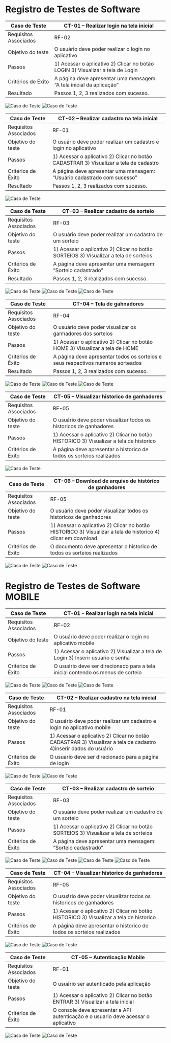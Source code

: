 # Registro de Testes de Software

|Caso de Teste            | CT-01 – Realizar login na tela inicial  |
|-------------------------|-----------------------------------------|
|Requisitos Associados    | RF-02                                   |
|Objetivo do teste        |O usuário deve poder realizar o login no aplicativo |
|Passos                   | 1) Acessar o aplicativo 2) Clicar no botão LOGIN 3) Visualizar a tela de Login |
|Critérios de Êxito       |A página deve apresentar uma mensagem: “A tela inicial da aplicação” |
|Resultado                | Passos 1, 2, 3  realizados com sucesso.  |
![Caso de Teste](img/registrodeteste/ct-01.JPG)
![Caso de Teste](img/registrodeteste/ct-01-1.JPG)


|Caso de Teste            | CT-02 – Realizar cadastro na tela inicial |
|-------------------------|-----------------------------------------|
|Requisitos Associados    | RF-01                                   |
|Objetivo do teste        |O usuário deve poder realizar um cadastro e login no aplicativo |
|Passos                   | 1) Acessar o aplicativo 2) Clicar no botão CADASTRAR 3) Visualizar a tela de cadastro |
|Critérios de Êxito       |A página deve apresentar uma mensagem: “Usuário cadastrado com sucesso” |
|Resultado                | Passos 1, 2, 3  realizados com sucesso.  |
![Caso de Teste](img/registrodeteste/ct-02.JPG)


|Caso de Teste            | CT-03 – Realizar cadastro de sorteio |
|-------------------------|-----------------------------------------|
|Requisitos Associados    | RF-03                                   |
|Objetivo do teste        |O usuário deve poder realizar um cadastro de um sorteio |
|Passos                   | 1) Acessar o aplicativo 2) Clicar no botão SORTEIOS 3) Visualizar a tela de sorteios |
|Critérios de Êxito       |A página deve apresentar uma mensagem: “Sorteio cadastrado” |
|Resultado                | Passos 1, 2, 3  realizados com sucesso.  |
![Caso de Teste](img/registrodeteste/ct-03.JPG)
![Caso de Teste](img/registrodeteste/ct-03-1.JPG)
![Caso de Teste](img/registrodeteste/ct-03-2.JPG)

|Caso de Teste            | CT-04 – Tela de gahnadores |
|-------------------------|-----------------------------------------|
|Requisitos Associados    | RF-04                                   |
|Objetivo do teste        |O usuário deve poder visualizar os ganhadores dos sorteios |
|Passos                   | 1) Acessar o aplicativo 2) Clicar no botão HOME 3) Visualizar a tela de HOME |
|Critérios de Êxito       |A página deve apresentar todos os sorteios e seus respectivos numeros sorteados |
|Resultado                | Passos 1, 2, 3  realizados com sucesso.  |
![Caso de Teste](img/registrodeteste/ct-04.JPG)
![Caso de Teste](img/registrodeteste/ct-04-1.JPG)
![Caso de Teste](img/registrodeteste/ct-04-2.JPG)

|Caso de Teste            | CT-05 – Visualizar historico de ganhadores |
|-------------------------|-----------------------------------------|
|Requisitos Associados    | RF-05                                   |
|Objetivo do teste        |O usuário deve poder visualizar todos os historicos de ganhadores |
|Passos                   | 1) Acessar o aplicativo 2) Clicar no botão HISTORICO 3) Visualizar a tela de historico |
|Critérios de Êxito       |A página deve apresentar o historico de todos os sorteios realizados |
![Caso de Teste](img/registrodeteste/ct-05.JPG)

|Caso de Teste            | CT-06 – Download de arquivo de histórico de ganhadores |
|-------------------------|-----------------------------------------|
|Requisitos Associados    | RF-05                                   |
|Objetivo do teste        |O usuário deve poder visualizar todos os historicos de ganhadores |
|Passos                   | 1) Acessar o aplicativo 2) Clicar no botão HISTORICO 3) Visualizar a tela de historico 4) clicar em download|
|Critérios de Êxito       |O documento deve apresentar o historico de todos os sorteios realizados |
![Caso de Teste](img/registrodeteste/ct-06.JPG)
![Caso de Teste](img/registrodeteste/ct-06-1.JPG)


# Registro de Testes de Software MOBILE

|Caso de Teste            | CT-01 – Realizar login na tela inicial  |
|-------------------------|-----------------------------------------|
|Requisitos Associados    | RF-02                                   |
|Objetivo do teste        |O usuário deve poder realizar o login no aplicativo mobile |
|Passos                   | 1) Acessar o aplicativo 2) Visualizar a tela de Login 3) Inserir usuario e senha|
|Critérios de Êxito       |O usuário deve ser direcionado para a tela inicial contendo os menus de sorteio |
![Caso de Teste](img/registroMobile/CT-01Mobile.JPG)
![Caso de Teste](img/registroMobile/CT-01.1MOBILE.JPG)
![Caso de Teste](img/registroMobile/CT-01.2MOBILE.JPG)

|Caso de Teste            | CT-02 – Realizar cadastro na tela inicial |
|-------------------------|-----------------------------------------|
|Requisitos Associados    | RF-01                                   |
|Objetivo do teste        |O usuário deve poder realizar um cadastro e login no aplicativo mobile |
|Passos                   | 1) Acessar o aplicativo 2) Clicar no botão CADASTRAR 3) Visualizar a tela de cadastro 4)inserir dados do usuário |
|Critérios de Êxito       |O usuario deve ser direcionado para a página de login |
![Caso de Teste](img/registroMobile/CT-01Mobile.JPG)
![Caso de Teste](img/registroMobile/CT-02MOBILE.JPG)

|Caso de Teste            | CT-03 – Realizar cadastro de sorteio |
|-------------------------|-----------------------------------------|
|Requisitos Associados    | RF-03                                   |
|Objetivo do teste        |O usuário deve poder realizar um cadastro de um sorteio |
|Passos                   | 1) Acessar o aplicativo 2) Clicar no botão SORTEIOS 3) Visualizar a tela de sorteios |
|Critérios de Êxito       |A página deve apresentar uma mensagem: “Sorteio cadastrado” |
![Caso de Teste](img/registroMobile/CT-01Mobile.JPG)
![Caso de Teste](img/registroMobile/CT-03MOBILE.JPG)
![Caso de Teste](img/registroMobile/CT-03.1MOBILE.JPG)
![Caso de Teste](img/registroMobile/CT-03.2MOBILE.JPG)

|Caso de Teste            | CT-04 – Visualizar historico de ganhadores |
|-------------------------|-----------------------------------------|
|Requisitos Associados    | RF-05                                   |
|Objetivo do teste        |O usuário deve poder visualizar todos os historicos de ganhadores |
|Passos                   | 1) Acessar o aplicativo 2) Clicar no botão HISTORICO 3) Visualizar a tela de historico |
|Critérios de Êxito       |A página deve apresentar o historico de todos os sorteios realizados |
![Caso de Teste](img/registroMobile/CT-01Mobile.JPG)
![Caso de Teste](img/registroMobile/CT-04MOBILE.JPG)


|Caso de Teste            | CT-05 – Autenticação Mobile |
|-------------------------|-----------------------------------------|
|Requisitos Associados    | RF-01                                   |
|Objetivo do teste        |O usuário ser autenticado pela aplicação |
|Passos                   | 1) Acessar o aplicativo 2) Clicar no botão ENTRAR 3) Visualizar a tela inicial |
|Critérios de Êxito       |O console deve apresentar a API autenticação e o usuario deve acessar o aplicativo |
![Caso de Teste](img/registroMobile/autenticação.JPG)
![Caso de Teste](img/registroMobile/autenticação2.JPG)